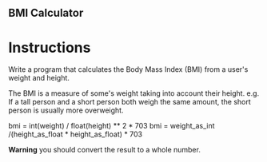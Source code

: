 ## BMI Calculator

# Instructions

Write a program that calculates the Body Mass Index (BMI) from a user's weight and height.

The BMI is a measure of some's weight taking into account their height. e.g. If a tall person and a short person both weigh the same amount, the short person is usually more overweight.

bmi = int(weight) / float(height) ** 2 * 703
bmi = weight_as_int /(height_as_float * height_as_float) * 703

**Warning** you should convert the result to a whole number. 

